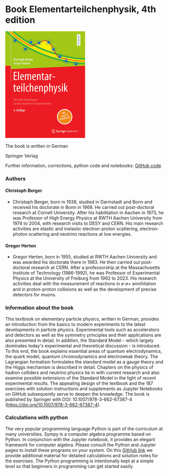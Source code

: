 # Book Elementarteilchenphysik, 4th edition


![Book Cover](BuchEPP4.png)

The book is written in German

Springer Verlag

Further information, corrections, python code and notebooks: [GitHub code](https://github.com/BuchEPP/Buch)


### Authors
#### Christoph Berger
- Christoph Berger, born in 1939, studied in Darmstadt and Bonn and received his doctorate in Bonn in 1968. He carried out post-doctoral research at Cornell University. After his habilitation in Aachen in 1973, he was Professor of High Energy Physics at RWTH Aachen University from 1974 to 2004, with research visits to DESY and CERN. His main research activities are elastic and inelastic electron-proton scattering, electron-photon scattering and neutrino reactions at low energies.

#### Gregor Herten 
- Gregor Herten, born in 1955, studied at RWTH Aachen University and was awarded his doctorate there in 1983. He then carried out post-doctoral research at CERN. After a professorship at the Massachusetts Institute of Technology (1986-1992), he was Professor of Experimental Physics at the University of Freiburg from 1992 to 2023. His research activities deal with the measurement of reactions in 𝑒-𝑒+ annihilation and in proton-proton collisions as well as the development of precise detectors for muons.

### Information about the book 
This textbook on elementary particle physics, written in German, provides an introduction from the basics to modern experiments to the latest developments in particle physics. Experimental tools such as accelerators and detectors as well as the symmetry principles and their applications are also presented in detail. In addition, the Standard Model - which largely dominates today's experimental and theoretical discussion - is introduced. To this end, the book explains essential areas of quantum electrodynamics, the quark model, quantum chromodynamics and electroweak theory. The Lagrangian formalism formulates the standard model as a gauge theory and the Higgs mechanism is described in detail. Chapters on the physics of hadron colliders and neutrino physics tie in with current research and also examine possible extensions of the Standard Model in the light of recent experimental results. The appealing design of the textbook and the 187 exercises with solution instructions and supplements as Jupyter Notebooks on GitHub subsequently serve to deepen the knowledge.
The book is published by Springer with DOI: 10.1007/978-3-662-67387-4 (https://doi.org/10.1007/978-3-662-67387-4).

### Calculations with python
The very popular programming language Python is part of the curriculum at many universities. Sympy is a computer algebra programme based on Python. In conjunction with the Jupyter notebook, it provides an elegant framework for computer algebra. Please consult the Python and Jupyter pages to install these programs on your system. On this [GitHub link](https://github.com/BuchEPP/Buch) we provide additional material for detailed calculations and solution notes for the exercises. The Python programming is intentionally kept at a simple level so that beginners in programming can get started easily.  


